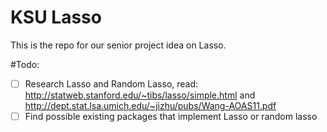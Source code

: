 # KSU Lasso
This is the repo for our senior project idea on Lasso.

#Todo:
- [ ] Research Lasso and Random Lasso, read: http://statweb.stanford.edu/~tibs/lasso/simple.html and http://dept.stat.lsa.umich.edu/~jizhu/pubs/Wang-AOAS11.pdf
- [ ] Find possible existing packages that implement Lasso or random lasso 
